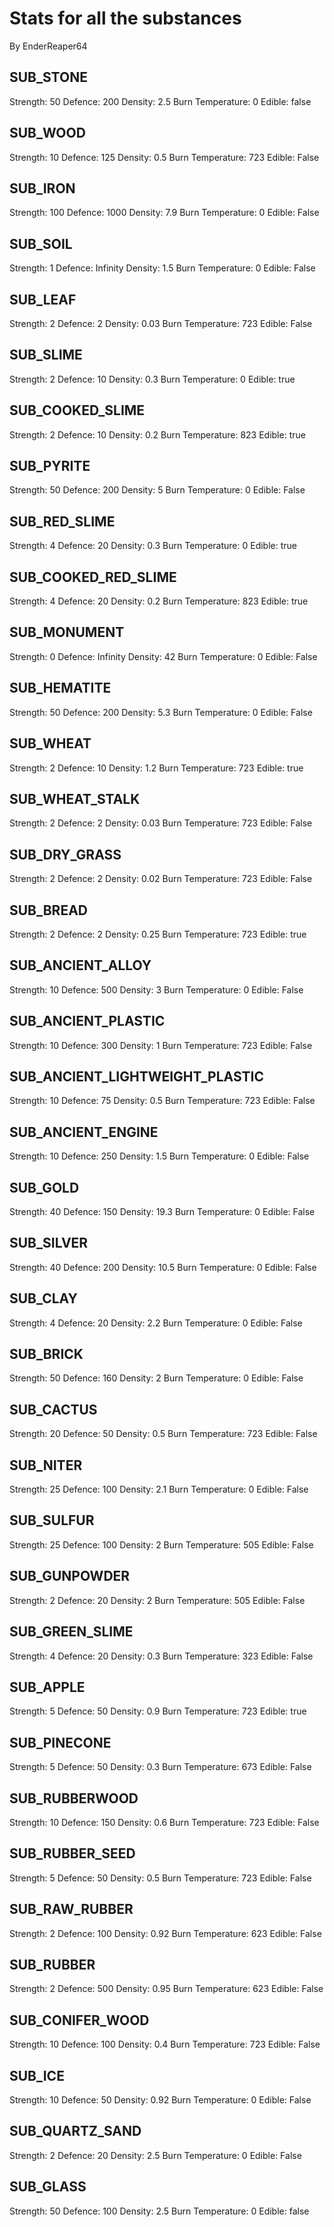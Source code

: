 # Stats for all the substances
By EnderReaper64

## SUB_STONE
 Strength: 50
 Defence: 200
 Density: 2.5
 Burn Temperature: 0
 Edible: false
## SUB_WOOD
 Strength: 10
 Defence: 125
 Density: 0.5
 Burn Temperature: 723
 Edible: False
## SUB_IRON
 Strength: 100
 Defence: 1000
 Density: 7.9
 Burn Temperature: 0
 Edible: False
## SUB_SOIL
 Strength: 1
 Defence: Infinity
 Density: 1.5
 Burn Temperature: 0
 Edible: False
## SUB_LEAF
 Strength: 2
 Defence: 2
 Density: 0.03
 Burn Temperature: 723
 Edible: False
## SUB_SLIME
 Strength: 2
 Defence: 10
 Density: 0.3
 Burn Temperature: 0
 Edible: true
## SUB_COOKED_SLIME
 Strength: 2
 Defence: 10
 Density: 0.2
 Burn Temperature: 823
 Edible: true
## SUB_PYRITE
 Strength: 50
 Defence: 200
 Density: 5
 Burn Temperature: 0
 Edible: False
## SUB_RED_SLIME
 Strength: 4
 Defence: 20
 Density: 0.3
 Burn Temperature: 0
 Edible: true
## SUB_COOKED_RED_SLIME
 Strength: 4
 Defence: 20
 Density: 0.2
 Burn Temperature: 823
 Edible: true
## SUB_MONUMENT
 Strength: 0
 Defence: Infinity
 Density: 42
 Burn Temperature: 0
 Edible: False
## SUB_HEMATITE
 Strength: 50
 Defence: 200
 Density: 5.3
 Burn Temperature: 0
 Edible: False
## SUB_WHEAT
 Strength: 2
 Defence: 10
 Density: 1.2
 Burn Temperature: 723
 Edible: true
## SUB_WHEAT_STALK
 Strength: 2
 Defence: 2
 Density: 0.03
 Burn Temperature: 723
 Edible: False
## SUB_DRY_GRASS
 Strength: 2
 Defence: 2
 Density: 0.02
 Burn Temperature: 723
 Edible: False
## SUB_BREAD
 Strength: 2
 Defence: 2
 Density: 0.25
 Burn Temperature: 723
 Edible: true
## SUB_ANCIENT_ALLOY
 Strength: 10
 Defence: 500
 Density: 3
 Burn Temperature: 0
 Edible: False
## SUB_ANCIENT_PLASTIC
 Strength: 10
 Defence: 300
 Density: 1
 Burn Temperature: 723
 Edible: False
## SUB_ANCIENT_LIGHTWEIGHT_PLASTIC
 Strength: 10
 Defence: 75
 Density: 0.5
 Burn Temperature: 723
 Edible: False
## SUB_ANCIENT_ENGINE
 Strength: 10
 Defence: 250
 Density: 1.5
 Burn Temperature: 0
 Edible: False
## SUB_GOLD
 Strength: 40
 Defence: 150
 Density: 19.3
 Burn Temperature: 0
 Edible: False
## SUB_SILVER
 Strength: 40
 Defence: 200
 Density: 10.5
 Burn Temperature: 0
 Edible: False
## SUB_CLAY
 Strength: 4
 Defence: 20
 Density: 2.2
 Burn Temperature: 0
 Edible: False
## SUB_BRICK
 Strength: 50
 Defence: 160
 Density: 2
 Burn Temperature: 0
 Edible: False
## SUB_CACTUS
 Strength: 20
 Defence: 50
 Density: 0.5
 Burn Temperature: 723
 Edible: False
## SUB_NITER
 Strength: 25
 Defence: 100
 Density: 2.1
 Burn Temperature: 0
 Edible: False
## SUB_SULFUR
 Strength: 25
 Defence: 100
 Density: 2
 Burn Temperature: 505
 Edible: False
## SUB_GUNPOWDER
 Strength: 2
 Defence: 20
 Density: 2
 Burn Temperature: 505
 Edible: False
## SUB_GREEN_SLIME
 Strength: 4
 Defence: 20
 Density: 0.3
 Burn Temperature: 323
 Edible: False
## SUB_APPLE
 Strength: 5
 Defence: 50
 Density: 0.9
 Burn Temperature: 723
 Edible: true
## SUB_PINECONE
 Strength: 5
 Defence: 50
 Density: 0.3
 Burn Temperature: 673
 Edible: False
## SUB_RUBBERWOOD
 Strength: 10
 Defence: 150
 Density: 0.6
 Burn Temperature: 723
 Edible: False
## SUB_RUBBER_SEED
 Strength: 5
 Defence: 50
 Density: 0.5
 Burn Temperature: 723
 Edible: False
## SUB_RAW_RUBBER
 Strength: 2
 Defence: 100
 Density: 0.92
 Burn Temperature: 623
 Edible: False
## SUB_RUBBER
 Strength: 2
 Defence: 500
 Density: 0.95
 Burn Temperature: 623
 Edible: False
## SUB_CONIFER_WOOD
 Strength: 10
 Defence: 100
 Density: 0.4
 Burn Temperature: 723
 Edible: False
## SUB_ICE
 Strength: 10
 Defence: 50
 Density: 0.92
 Burn Temperature: 0
 Edible: False
## SUB_QUARTZ_SAND
 Strength: 2
 Defence: 20
 Density: 2.5
 Burn Temperature: 0
 Edible: False
## SUB_GLASS
 Strength: 50
 Defence: 100
 Density: 2.5
 Burn Temperature: 0
 Edible: false